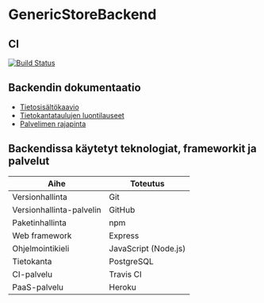 # GenericStoreBackend

## CI
[![Build Status](https://travis-ci.com/hannuee/GenericStoreBackend.svg?token=JYhUyzdtbwNFUsRaRdmx&branch=main)](https://travis-ci.com/hannuee/GenericStoreBackend)

## Backendin dokumentaatio
* [Tietosisältökaavio](https://github.com/hannuee/GenericStoreBackend/blob/main/documentation/DatabaseDiagram.jpg)
* [Tietokantataulujen luontilauseet](https://github.com/hannuee/GenericStoreBackend/blob/main/documentation/CreateTables.txt)
* [Palvelimen rajapinta](https://github.com/hannuee/GenericStoreBackend/blob/main/documentation/rajapinta.xlsx)

## Backendissa käytetyt teknologiat, frameworkit ja palvelut
| Aihe | Toteutus |
| --- | --- |
| Versionhallinta | Git |
| Versionhallinta-palvelin | GitHub |
| Paketinhallinta | npm |
| Web framework | Express |
| Ohjelmointikieli | JavaScript (Node.js) |
| Tietokanta | PostgreSQL |
| CI-palvelu | Travis CI |
| PaaS-palvelu | Heroku |
